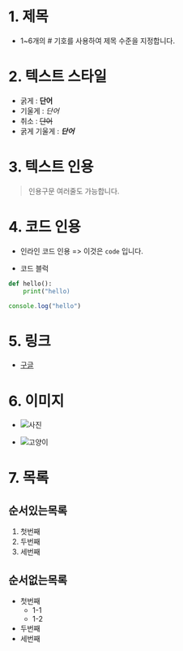 # 1. 제목
- 1~6개의 # 기호를 사용하여 제목 수준을 지정합니다.



# 2. 텍스트 스타일
- 굵게 : **단어**
- 기울게 : *단어*
- 취소 : ~~단어~~
- 굵게 기울게 : ***단어***

# 3. 텍스트 인용

> 인용구문
> 여러줄도 가능합니다.

# 4. 코드 인용

- 인라인 코드 인용 => 이것은 `code` 입니다.

- 코드 블럭
```python
def hello():
    print("hello)
```

```javascript
console.log("hello")
```

# 5. 링크
- [구글](https://google.com)

# 6. 이미지
- ![사진](https://image.utoimage.com/preview/cp872722/2022/12/202212008462_500.jpg)

- ![고양이](../markdown/assets/cat.png)

# 7. 목록

## 순서있는목록
1. 첫번째
2. 두번째
3. 세번째

## 순서없는목록
- 첫번째
    - 1-1
    - 1-2
- 두번째
- 세번째

